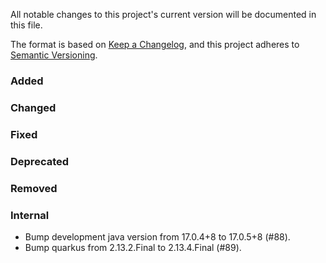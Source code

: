 All notable changes to this project's current version will be documented in this file.

The format is based on [Keep a Changelog](https://keepachangelog.com/en/1.0.0/), and this project adheres
to [Semantic Versioning](https://semver.org/spec/v2.0.0.html).

### Added

### Changed

### Fixed

### Deprecated

### Removed

### Internal

- Bump development java version from 17.0.4+8 to 17.0.5+8 (#88).
- Bump quarkus from 2.13.2.Final to 2.13.4.Final (#89).
